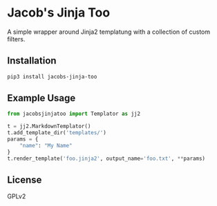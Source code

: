 # Jacob's Jinja Too

A simple wrapper around Jinja2 templatung with a collection of custom filters.

## Installation

```sh
pip3 install jacobs-jinja-too
```

## Example Usage

```python
from jacobsjinjatoo import Templator as jj2

t = jj2.MarkdownTemplator()
t.add_template_dir('templates/')
params = {
    "name": "My Name"
}
t.render_template('foo.jinja2', output_name='foo.txt', **params)
```

## License 

GPLv2
